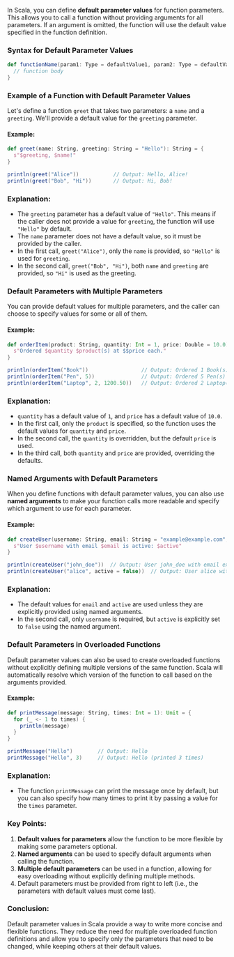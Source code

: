 In Scala, you can define **default parameter values** for function parameters. This allows you to call a function without providing arguments for all parameters. If an argument is omitted, the function will use the default value specified in the function definition.

### Syntax for Default Parameter Values

```scala
def functionName(param1: Type = defaultValue1, param2: Type = defaultValue2, ...): ReturnType = {
  // function body
}
```

### Example of a Function with Default Parameter Values

Let's define a function `greet` that takes two parameters: a `name` and a `greeting`. We'll provide a default value for the `greeting` parameter.

#### Example:
```scala
def greet(name: String, greeting: String = "Hello"): String = {
  s"$greeting, $name!"
}

println(greet("Alice"))           // Output: Hello, Alice!
println(greet("Bob", "Hi"))       // Output: Hi, Bob!
```

### Explanation:
- The `greeting` parameter has a default value of `"Hello"`. This means if the caller does not provide a value for `greeting`, the function will use `"Hello"` by default.
- The `name` parameter does not have a default value, so it must be provided by the caller.
- In the first call, `greet("Alice")`, only the `name` is provided, so `"Hello"` is used for `greeting`.
- In the second call, `greet("Bob", "Hi")`, both `name` and `greeting` are provided, so `"Hi"` is used as the greeting.

### Default Parameters with Multiple Parameters

You can provide default values for multiple parameters, and the caller can choose to specify values for some or all of them.

#### Example:
```scala
def orderItem(product: String, quantity: Int = 1, price: Double = 10.0): String = {
  s"Ordered $quantity $product(s) at $$price each."
}

println(orderItem("Book"))                 // Output: Ordered 1 Book(s) at $10.0 each.
println(orderItem("Pen", 5))               // Output: Ordered 5 Pen(s) at $10.0 each.
println(orderItem("Laptop", 2, 1200.50))   // Output: Ordered 2 Laptop(s) at $1200.5 each.
```

### Explanation:
- `quantity` has a default value of `1`, and `price` has a default value of `10.0`.
- In the first call, only the `product` is specified, so the function uses the default values for `quantity` and `price`.
- In the second call, the `quantity` is overridden, but the default `price` is used.
- In the third call, both `quantity` and `price` are provided, overriding the defaults.

### Named Arguments with Default Parameters

When you define functions with default parameter values, you can also use **named arguments** to make your function calls more readable and specify which argument to use for each parameter.

#### Example:
```scala
def createUser(username: String, email: String = "example@example.com", active: Boolean = true): String = {
  s"User $username with email $email is active: $active"
}

println(createUser("john_doe"))  // Output: User john_doe with email example@example.com is active: true
println(createUser("alice", active = false))  // Output: User alice with email example@example.com is active: false
```

### Explanation:
- The default values for `email` and `active` are used unless they are explicitly provided using named arguments.
- In the second call, only `username` is required, but `active` is explicitly set to `false` using the named argument.

### Default Parameters in Overloaded Functions

Default parameter values can also be used to create overloaded functions without explicitly defining multiple versions of the same function. Scala will automatically resolve which version of the function to call based on the arguments provided.

#### Example:
```scala
def printMessage(message: String, times: Int = 1): Unit = {
  for (_ <- 1 to times) {
    println(message)
  }
}

printMessage("Hello")        // Output: Hello
printMessage("Hello", 3)     // Output: Hello (printed 3 times)
```

### Explanation:
- The function `printMessage` can print the message once by default, but you can also specify how many times to print it by passing a value for the `times` parameter.

### Key Points:
1. **Default values for parameters** allow the function to be more flexible by making some parameters optional.
2. **Named arguments** can be used to specify default arguments when calling the function.
3. **Multiple default parameters** can be used in a function, allowing for easy overloading without explicitly defining multiple methods.
4. Default parameters must be provided from right to left (i.e., the parameters with default values must come last).

### Conclusion:

Default parameter values in Scala provide a way to write more concise and flexible functions. They reduce the need for multiple overloaded function definitions and allow you to specify only the parameters that need to be changed, while keeping others at their default values.
